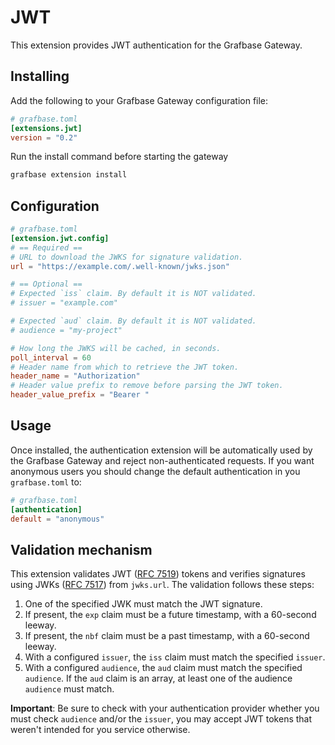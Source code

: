 # JWT

This extension provides JWT authentication for the Grafbase Gateway.

## Installing

Add the following to your Grafbase Gateway configuration file:

```toml
# grafbase.toml
[extensions.jwt]
version = "0.2"
```

Run the install command before starting the gateway

```bash
grafbase extension install
```

## Configuration

```toml
# grafbase.toml
[extension.jwt.config]
# == Required ==
# URL to download the JWKS for signature validation.
url = "https://example.com/.well-known/jwks.json"

# == Optional ==
# Expected `iss` claim. By default it is NOT validated.
# issuer = "example.com"

# Expected `aud` claim. By default it is NOT validated.
# audience = "my-project"

# How long the JWKS will be cached, in seconds.
poll_interval = 60
# Header name from which to retrieve the JWT token.
header_name = "Authorization"
# Header value prefix to remove before parsing the JWT token.
header_value_prefix = "Bearer "
```

## Usage

Once installed, the authentication extension will be automatically used by the Grafbase Gateway and reject non-authenticated requests.
If you want anonymous users you should change the default authentication in you `grafbase.toml` to:

```toml
# grafbase.toml
[authentication]
default = "anonymous"
```

## Validation mechanism

This extension validates JWT ([RFC 7519](https://datatracker.ietf.org/doc/html/rfc7519)) tokens and verifies signatures using JWKs ([RFC 7517](https://datatracker.ietf.org/doc/html/rfc7517)) from `jwks.url`. The validation follows these steps:

1. One of the specified JWK must match the JWT signature.
2. If present, the `exp` claim must be a future timestamp, with a 60-second leeway.
3. If present, the `nbf` claim must be a past timestamp, with a 60-second leeway.
4. With a configured `issuer`, the `iss` claim must match the specified `issuer`.
5. With a configured `audience`, the `aud` claim must match the specified `audience`. If the `aud` claim is an array, at least one of the audience `audience` must match.

**Important**: Be sure to check with your authentication provider whether you must check `audience` and/or the `issuer`, you may accept JWT tokens that weren't intended for you service otherwise.
